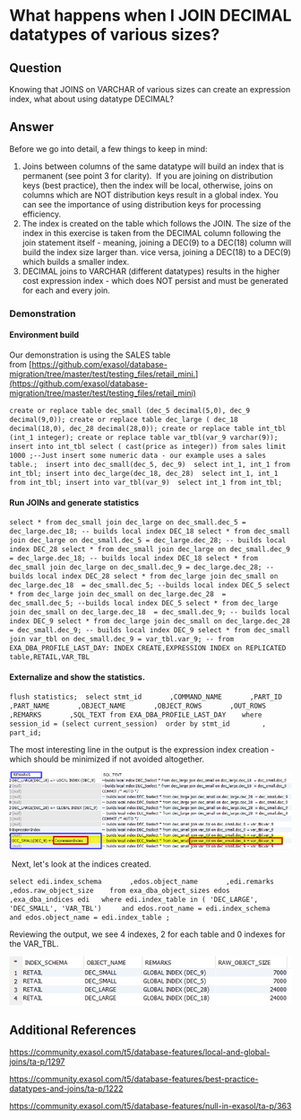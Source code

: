 # What happens when I JOIN DECIMAL datatypes of various sizes? 
## Question

Knowing that JOINS on VARCHAR of various sizes can create an expression index, what about using datatype DECIMAL? 

## Answer

Before we go into detail, a few things to keep in mind:

1. Joins between columns of the same datatype will build an index that is permanent (see point 3 for clarity).  If you are joining on distribution keys (best practice), then the index will be local, otherwise, joins on columns which are NOT distribution keys result in a global index. You can see the importance of using distribution keys for processing efficiency.
2. The index is created on the table which follows the JOIN. The size of the index in this exercise is taken from the DECIMAL column following the join statement itself - meaning, joining a DEC(9) to a DEC(18) column will build the index size larger than. vice versa, joining a DEC(18) to a DEC(9) which builds a smaller index.
3. DECIMAL joins to VARCHAR (different datatypes) results in the higher cost expression index - which does NOT persist and must be generated for each and every join.

### Demonstration

#### Environment build

Our demonstration is using the SALES table from [https://github.com/exasol/database-migration/tree/master/test/testing_files/retail_mini.](https://github.com/exasol/database-migration/tree/master/test/testing_files/retail_mini)


```markup
create or replace table dec_small (dec_5 decimal(5,0), dec_9 decimal(9,0)); create or replace table dec_large ( dec_18 decimal(18,0), dec_28 decimal(28,0)); create or replace table int_tbl (int_1 integer); create or replace table var_tbl(var_9 varchar(9)); insert into int_tbl select ( cast(price as integer)) from sales limit 1000 ;--Just insert some numeric data - our example uses a sales table.;  insert into dec_small(dec_5, dec_9)  select int_1, int_1 from int_tbl; insert into dec_large(dec_18, dec_28)  select int_1, int_1 from int_tbl; insert into var_tbl(var_9)  select int_1 from int_tbl;
```
#### Run JOINs and generate statistics


```markup
select * from dec_small join dec_large on dec_small.dec_5 = dec_large.dec_18; -- builds local index DEC_18 select * from dec_small join dec_large on dec_small.dec_5 = dec_large.dec_28; -- builds local index DEC_28 select * from dec_small join dec_large on dec_small.dec_9 = dec_large.dec_18; -- builds local index DEC_18 select * from dec_small join dec_large on dec_small.dec_9 = dec_large.dec_28; -- builds local index DEC_28 select * from dec_large join dec_small on dec_large.dec_18  = dec_small.dec_5; --builds local index DEC_5 select * from dec_large join dec_small on dec_large.dec_28  = dec_small.dec_5; --builds local index DEC_5 select * from dec_large join dec_small on dec_large.dec_18  = dec_small.dec_9; -- builds local index DEC_9 select * from dec_large join dec_small on dec_large.dec_28  = dec_small.dec_9; -- builds local index DEC_9 select * from dec_small join var_tbl on dec_small.dec_9 = var_tbl.var_9; -- from EXA_DBA_PROFILE_LAST_DAY: INDEX CREATE,EXPRESSION INDEX on REPLICATED table,RETAIL,VAR_TBL
```
#### Externalize and show the statistics.


```markup
flush statistics;  select stmt_id       ,COMMAND_NAME       ,PART_ID       ,PART_NAME       ,OBJECT_NAME       ,OBJECT_ROWS       ,OUT_ROWS       ,REMARKS       ,SQL_TEXT from EXA_DBA_PROFILE_LAST_DAY    where session_id = (select current_session)  order by stmt_id        , part_id;
```
The most interesting line in the output is the expression index creation - which should be minimized if not avoided altogether.

![](images/Expression_index.png)

 Next, let's look at the indices created.


```markup
select edi.index_schema       ,edos.object_name       ,edi.remarks       ,edos.raw_object_size    from exa_dba_object_sizes edos              ,exa_dba_indices edi   where edi.index_table in ( 'DEC_LARGE', 'DEC_SMALL', 'VAR_TBL')     and edos.root_name = edi.index_schema     and edos.object_name = edi.index_table ;
```
Reviewing the output, we see 4 indexes, 2 for each table and 0 indexes for the VAR_TBL.

![](images/Indices_names_sizes.png)

## Additional References

<https://community.exasol.com/t5/database-features/local-and-global-joins/ta-p/1297>

<https://community.exasol.com/t5/database-features/best-practice-datatypes-and-joins/ta-p/1222>

<https://community.exasol.com/t5/database-features/null-in-exasol/ta-p/363>

